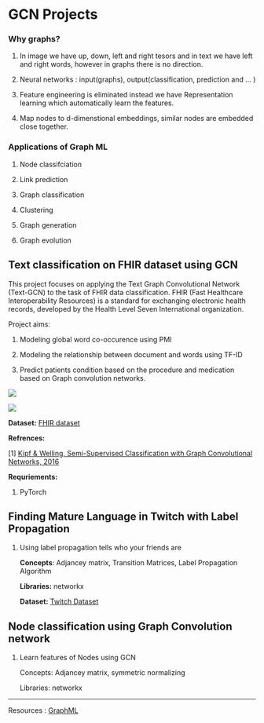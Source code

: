 # GCN Projects

### Why graphs?

1. In image we have up, down, left and right tesors and in text we have left and right words, however in graphs there is no direction.

2. Neural networks : input(graphs), output(classification, prediction and ... )

3. Feature engineering is eliminated instead we have Representation learning which automatically learn the features.

4. Map nodes to d-dimenstional embeddings, similar nodes are embedded close together.

### Applications of Graph ML

1. Node classifciation 

2. Link prediction 

3. Graph classification

4. Clustering

5. Graph generation 

6. Graph evolution

## Text classification on FHIR dataset using GCN

This project focuses on applying the Text Graph Convolutional Network (Text-GCN) to the task of FHIR data classification. FHIR (Fast Healthcare Interoperability Resources) is a standard for exchanging electronic health records, developed by the Health Level Seven International organization. 

Project aims:

1. Modeling global word co-occurence using PMI

2. Modeling the relationship between document and words using TF-ID

3. Predict patients condition based on the procedure and medication based on Graph convolution networks.

![](/Users/rojina/Desktop/GNN&GCN/images/GCN.png)

![](/Users/rojina/Desktop/GNN&GCN/images/graph2.png)

**Dataset:** [FHIR dataset]()

**Refrences:**

[1] [Kipf & Welling, Semi-Supervised Classification with Graph Convolutional Networks, 2016](https://arxiv.org/abs/1609.02907)

**Requriements:**

1. PyTorch

## Finding Mature Language in Twitch with Label Propagation

1. Using label propagation tells who your friends are
   
   **Concepts**: Adjancey matrix, Transition Matrices, Label Propagation Algorithm
   
   **Libraries:** networkx
   
   **Dataset:** [Twitch Dataset](https://github.com/benedekrozemberczki/datasets)

## Node classification using Graph Convolution network

1. Learn features of Nodes using GCN
   
   Concepts: Adjancey matrix, symmetric normalizing
   
   Libraries: networkx

----

Resources : [GraphML](https://antonsruberts.github.io/graph/)
